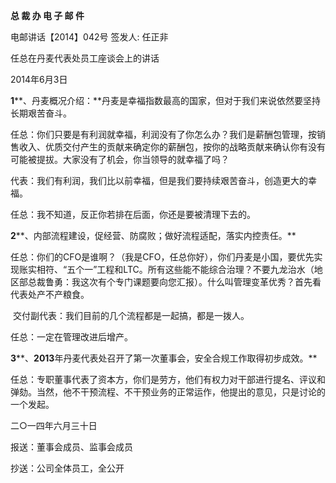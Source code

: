 **总 裁 办 电 子 邮 件**

 

电邮讲话【2014】042号         签发人: 任正非

 



任总在丹麦代表处员工座谈会上的讲话

2014年6月3日





  

  **1****、丹麦概况介绍：**丹麦是幸福指数最高的国家，但对于我们来说依然要坚持长期艰苦奋斗。

​    任总：你们只要是有利润就幸福，利润没有了你怎么办？我们是薪酬包管理，按销售收入、优质交付产生的贡献来确定你的薪酬包，按你的战略贡献来确认你有没有可能被提拔。大家没有了机会，你当领导的就幸福了吗？

代表：我们有利润，我们比以前幸福，但是我们要持续艰苦奋斗，创造更大的幸福。

任总：我不知道，反正你若排在后面，你还是要被清理下去的。



​    **2****、内部流程建设，促经营、防腐败；做好流程适配，落实内控责任。**

任总：你们的CFO是谁啊？（我是CFO，任总你好），你们丹麦是小国，要优先实现账实相符、“五个一”工程和LTC。所有这些能不能综合治理？不要九龙治水（地区部总裁鲁勇：我这次有个专门课题要向您汇报）。什么叫管理变革优秀？首先看代表处产不产粮食。

​    交付副代表：我们目前的几个流程都是一起搞，都是一拨人。

   任总：一定在管理改进后增产。



​    **3****、****2013****年丹麦代表处召开了第一次董事会，安全合规工作取得初步成效。**

任总：专职董事代表了资本方，你们是劳方，他们有权力对干部进行提名、评议和弹劾。当然，他不干预流程、不干预业务的正常运作，他提出的意见，只是讨论的一个发起。

 

 









二○一四年六月三十日

 



报送：董事会成员、监事会成员

抄送：公司全体员工，全公开